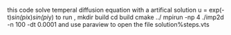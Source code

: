 this code solve temperal diffusion equation with a artifical solution 
    u  =  exp(-t)*sin(pi*x)*sin(pi*y)
to run ,
mkdir build
cd build
cmake ../
mpirun -np 4 ./imp2d -n 100 -dt 0.0001
and use paraview to open the file solution%steps.vts
